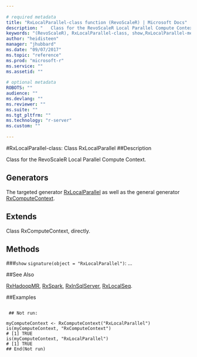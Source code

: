 ```yaml
--- 
 
# required metadata 
title: "RxLocalParallel-class function (RevoScaleR) | Microsoft Docs" 
description: "   Class for the RevoScaleR Local Parallel Compute Context.   " 
keywords: "(RevoScaleR), RxLocalParallel-class, show,RxLocalParallel-method, classes" 
author: "heidisteen" 
manager: "jhubbard" 
ms.date: "09/07/2017" 
ms.topic: "reference" 
ms.prod: "microsoft-r" 
ms.service: "" 
ms.assetid: "" 
 
# optional metadata 
ROBOTS: "" 
audience: "" 
ms.devlang: "" 
ms.reviewer: "" 
ms.suite: "" 
ms.tgt_pltfrm: "" 
ms.technology: "r-server" 
ms.custom: "" 
 
--- 
```

 
 
 
 
 #RxLocalParallel-class: Class RxLocalParallel 
 ##Description
 
Class for the RevoScaleR Local Parallel Compute Context.  
 
 
 ## Generators 

 
The targeted generator [RxLocalParallel](RxLocalParallel.md) as well as the general generator
[RxComputeContext](RxComputeContext.md).
 
 ## Extends 

 
Class RxComputeContext, directly.
 
 ## Methods 

 


###`show`
`signature(object = "RxLocalParallel")`: ...



 

 
 
 
 ##See Also
 
[RxHadoopMR](RxHadoopMR.md),
[RxSpark](RxSpark.md),
[RxInSqlServer](RxInSqlServer.md),
[RxLocalSeq](RxLocalSeq.md).
   
 ##Examples

 ```
   
  ## Not run:
 
myComputeContext <- RxComputeContext("RxLocalParallel")
is(myComputeContext, "RxComputeContext")
# [1] TRUE
is(myComputeContext, "RxLocalParallel")
# [1] TRUE
 ## End(Not run) 
  
 
```
 
 
